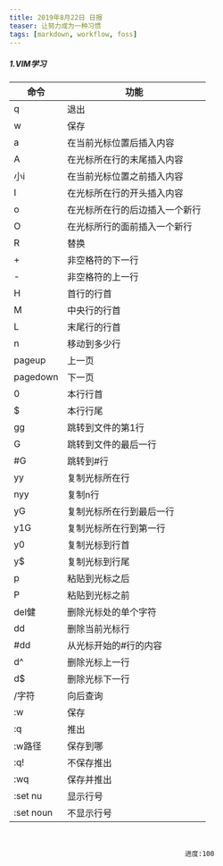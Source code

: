 ```yaml
---
title: 2019年8月22日 日报 
teaser: 让努力成为一种习惯
tags: [markdown, workflow, foss]
---
```




##### 1.VIM学习

| 命令      | 功能                           |
| --------- | ------------------------------ |
| q         | 退出                           |
| w         | 保存                           |
| a         | 在当前光标位置后插入内容       |
| A         | 在光标所在行的末尾插入内容     |
| 小i       | 在当前光标位置之前插入内容     |
| I         | 在光标所在行的开头插入内容     |
| o         | 在光标所在行的后边插入一个新行 |
| O         | 在光标所行的面前插入一个新行   |
| R         | 替换                           |
| +         | 非空格符的下一行               |
| -         | 非空格符的上一行               |
| H         | 首行的行首                     |
| M         | 中央行的行首                   |
| L         | 末尾行的行首                   |
| n<ENTER>  | 移动到多少行                   |
| pageup    | 上一页                         |
| pagedown  | 下一页                         |
| 0         | 本行行首                       |
| $         | 本行行尾                       |
| gg        | 跳转到文件的第1行              |
| G         | 跳转到文件的最后一行           |
| #G        | 跳转到#行                      |
| yy        | 复制光标所在行                 |
| nyy       | 复制n行                        |
| yG        | 复制光标所在行到最后一行       |
| y1G       | 复制光标所在行到第一行         |
| y0        | 复制光标到行首                 |
| y$        | 复制光标到行尾                 |
| p         | 粘贴到光标之后                 |
| P         | 粘贴到光标之前                 |
| del健     | 删除光标处的单个字符           |
| dd        | 删除当前光标行                 |
| #dd       | 从光标开始的#行的内容          |
| d^        | 删除光标上一行                 |
| d$        | 删除光标下一行                 |
| /字符     | 向后查询                       |
| :w        | 保存                           |
| :q        | 推出                           |
| :w路径    | 保存到哪                       |
| :q!       | 不保存推出                     |
| :wq       | 保存并推出                     |
| :set nu   | 显示行号                       |
| :set noun | 不显示行号                     |

​	

												进度:100
